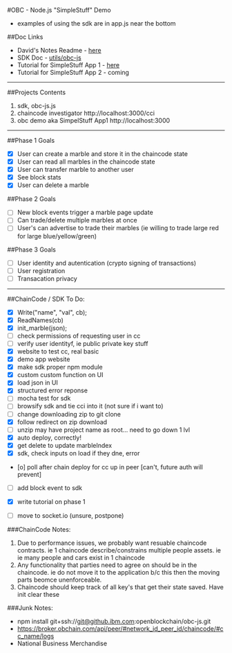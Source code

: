 #OBC - Node.js "SimpleStuff" Demo
- examples of using the sdk are in app.js near the bottom

##Doc Links
- David's Notes Readme - [here](./README.md)
- SDK Doc - [utils/obc-js](./utils/obc-js/README.md)
- Tutorial for SimpleStuff App 1 - [here](./simplestuff1_tutorial.md)
- Tutorial for SimpleStuff App 2 - coming

***

##Projects Contents
1. sdk, obc-js.js
1. chaincode investigator			http://localhost:3000/cci
1. obc demo aka SimpelStuff App1	http://localhost:3000

***

##Phase 1 Goals
- [x] User can create a marble and store it in the chaincode state
- [x] User can read all marbles in the chaincode state
- [x] User can transfer marble to another user
- [x] See block stats
- [x] User can delete a marble

##Phase 2 Goals
- [ ] New block events trigger a marble page update
- [ ] Can trade/delete multiple marbles at once
- [ ] User's can advertise to trade their marbles (ie willing to trade large red for large blue/yellow/green)

##Phase 3 Goals
- [ ] User identity and autentication (crypto signing of transactions)
- [ ] User registration
- [ ] Transacation privacy

***

##ChainCode / SDK To Do:
- [x] Write("name", "val", cb);
- [x] ReadNames(cb)
- [x] init_marble(json);
- [ ] check permissions of requesting user in cc
- [ ] verify user identityf, ie public private key stuff
- [x] website to test cc, real basic
- [x] demo app website
- [x] make sdk proper npm module
- [x] custom custom function on UI
- [x] load json in UI
- [x] structured error reponse
- [ ] mocha test for sdk
- [ ] browsify sdk and tie cci into it (not sure if i want to)
- [ ] change downloading zip to git clone
- [x] follow redirect on zip download
- [ ] unzip may have project name as root... need to go down 1 lvl
- [x] auto deploy, correctly!
- [x] get delete to update marbleIndex
- [x] sdk, check inputs on load if they  dne, error
- [o] poll after chain deploy for cc up in peer [can't, future auth will prevent]
- [ ] add block event to sdk
- [x] write tutorial on phase 1
- [ ] move to socket.io (unsure, postpone)


###ChainCode Notes:
1. Due to performance issues, we probably want resuable chaincode contracts.  ie 1 chaincode describe/constrains multiple people assets. ie ie many people and cars exist in 1 chaincode
1. Any functionality that parties need to agree on should be in the chaincode.  ie do not move it to the application b/c this then the moving parts beomce unenforceable.
1. Chaincode should keep track of all key's that get their state saved.  Have init clear these

###Junk Notes:
- npm install git+ssh://git@github.ibm.com:openblockchain/obc-js.git
- https://broker.obchain.com/api/peer/#network_id_peer_id/chaincode/#cc_name/logs
- National Business Merchandise